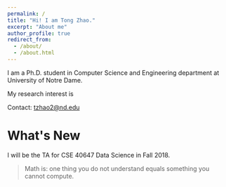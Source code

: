 ```yaml
---
permalink: /
title: "Hi! I am Tong Zhao."
excerpt: "About me"
author_profile: true
redirect_from: 
  - /about/
  - /about.html
---
```


I am a Ph.D. student in Computer Science and Engineering department at University of Notre Dame.

My research interest is 

Contact: tzhao2@nd.edu

What's New
======
I will be the TA for CSE 40647 Data Science in Fall 2018.


> Math is: one thing you do not understand equals something you cannot compute.
